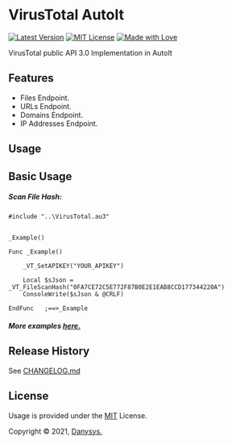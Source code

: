 # VirusTotal AutoIt

[![Latest Version](https://img.shields.io/badge/Latest-v1.0.0-green.svg)]()
[![MIT License](https://img.shields.io/github/license/mashape/apistatus.svg)]()
[![Made with Love](https://img.shields.io/badge/Made%20with-%E2%9D%A4-red.svg?colorB=11a9f7)]()


VirusTotal public API 3.0 Implementation in AutoIt


## Features
* Files Endpoint.
* URLs Endpoint.
* Domains Endpoint.
* IP Addresses Endpoint.


## Usage

## Basic Usage

##### Scan File Hash:
```autoit
#include "..\VirusTotal.au3"


_Example()

Func _Example()

	_VT_SetAPIKEY("YOUR_APIKEY")

	Local $sJson = _VT_FileScanHash("0FA7CE72C5E772F87B0E2E1EAB8CCD177344220A")
	ConsoleWrite($sJson & @CRLF)
	
EndFunc   ;==>_Example

```

##### More examples [here.](/Examples)

## Release History
See [CHANGELOG.md](CHANGELOG.md)


<!-- ## Acknowledgments & Credits -->


## License

Usage is provided under the [MIT](https://choosealicense.com/licenses/mit/) License.

Copyright © 2021, [Danysys.](https://www.danysys.com)